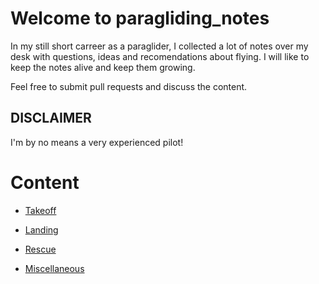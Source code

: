 # Welcome to paragliding_notes

In my still short carreer as a paraglider, I collected a lot of notes over my desk with questions, ideas and recomendations about flying. I will like to keep the notes alive and keep them growing.

Feel free to submit pull requests and discuss the content. 

## DISCLAIMER

I'm by no means a very experienced pilot!

# Content

* [Takeoff](takeoff.md)

* [Landing](landing.md)

* [Rescue](rescue.md)

* [Miscellaneous](miscellaneous.md)
